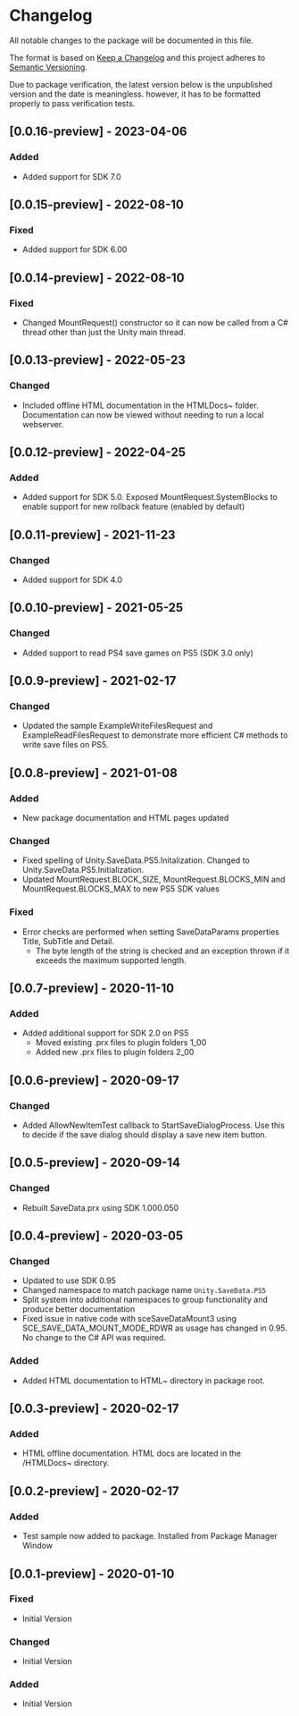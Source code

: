 # Changelog
All notable changes to the package will be documented in this file.

The format is based on [Keep a Changelog](http://keepachangelog.com/en/1.0.0/)
and this project adheres to [Semantic Versioning](http://semver.org/spec/v2.0.0.html).

Due to package verification, the latest version below is the unpublished version and the date is meaningless.
however, it has to be formatted properly to pass verification tests.

## [0.0.16-preview] - 2023-04-06

### Added
   - Added support for SDK 7.0

## [0.0.15-preview] - 2022-08-10

### Fixed
   - Added support for SDK 6.00

## [0.0.14-preview] - 2022-08-10

### Fixed
   - Changed MountRequest() constructor so it can now be called from a C# thread other than just the Unity main thread.

## [0.0.13-preview] - 2022-05-23

### Changed
   - Included offline HTML documentation in the HTMLDocs~ folder. Documentation can now be viewed without needing to run a local webserver.

## [0.0.12-preview] - 2022-04-25

### Added
   - Added support for SDK 5.0. Exposed MountRequest.SystemBlocks to enable support for new rollback feature (enabled by default)

## [0.0.11-preview] - 2021-11-23

### Changed
   - Added support for SDK 4.0

## [0.0.10-preview] - 2021-05-25

### Changed
   - Added support to read PS4 save games on PS5 (SDK 3.0 only)

## [0.0.9-preview] - 2021-02-17

### Changed
   - Updated the sample ExampleWriteFilesRequest and ExampleReadFilesRequest to demonstrate more efficient C# methods to write save files on PS5.

## [0.0.8-preview] - 2021-01-08

### Added
   - New package documentation and HTML pages updated
   
### Changed
   - Fixed spelling of Unity.SaveData.PS5.Initalization. Changed to Unity.SaveData.PS5.Initialization.
   - Updated MountRequest.BLOCK_SIZE, MountRequest.BLOCKS_MIN  and MountRequest.BLOCKS_MAX to new PS5 SDK values
   
### Fixed
   - Error checks are performed when setting SaveDataParams properties Title, SubTitle and Detail.
       * The byte length of the string is checked and an exception thrown if it exceeds the maximum supported length.

## [0.0.7-preview] - 2020-11-10

### Added
   - Added additional support for SDK 2.0 on PS5
      * Moved existing .prx files to plugin folders 1_00
	  * Added new .prx files to plugin folders 2_00

## [0.0.6-preview] - 2020-09-17

### Changed
- Added AllowNewItemTest callback to StartSaveDialogProcess. Use this to decide if the save dialog should display a save new item button.

## [0.0.5-preview] - 2020-09-14

### Changed
- Rebuilt SaveData.prx using SDK 1.000.050

## [0.0.4-preview] - 2020-03-05

### Changed

- Updated to use SDK 0.95
- Changed namespace to match package name `Unity.SaveData.PS5`
- Split system into additional namespaces to group functionality and produce better documentation
- Fixed issue in native code with sceSaveDataMount3 using SCE_SAVE_DATA_MOUNT_MODE_RDWR as usage has changed in 0.95. No change to the C# API was required.

### Added

- Added HTML documentation to HTML~ directory in package root.

## [0.0.3-preview] - 2020-02-17

### Added

- HTML offline documentation. HTML docs are located in the /HTMLDocs~ directory.

## [0.0.2-preview] - 2020-02-17

### Added

- Test sample now added to package. Installed from Package Manager Window

## [0.0.1-preview] - 2020-01-10

### Fixed

- Initial Version

### Changed

- Initial Version

### Added

- Initial Version



 
  





